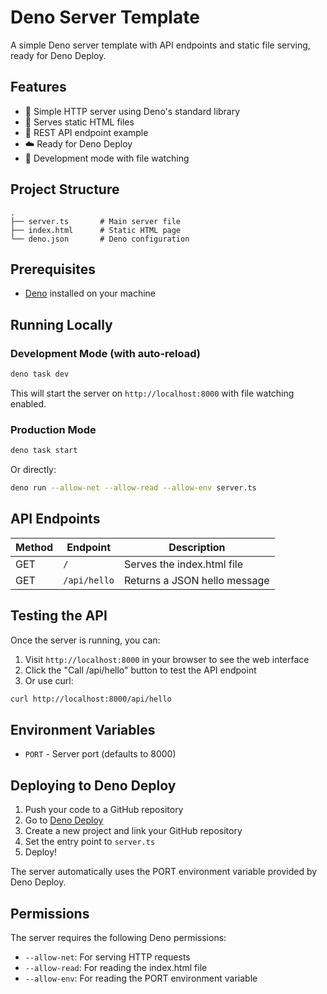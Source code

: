 # Deno Server Template

A simple Deno server template with API endpoints and static file serving, ready for Deno Deploy.

## Features

- 🚀 Simple HTTP server using Deno's standard library
- 📁 Serves static HTML files
- 🔌 REST API endpoint example
- ☁️ Ready for Deno Deploy
- 🔧 Development mode with file watching

## Project Structure

```
.
├── server.ts       # Main server file
├── index.html      # Static HTML page
└── deno.json       # Deno configuration
```

## Prerequisites

- [Deno](https://deno.com/) installed on your machine

## Running Locally

### Development Mode (with auto-reload)

```bash
deno task dev
```

This will start the server on `http://localhost:8000` with file watching enabled.

### Production Mode

```bash
deno task start
```

Or directly:

```bash
deno run --allow-net --allow-read --allow-env server.ts
```

## API Endpoints

| Method | Endpoint | Description |
|--------|----------|-------------|
| GET | `/` | Serves the index.html file |
| GET | `/api/hello` | Returns a JSON hello message |

## Testing the API

Once the server is running, you can:

1. Visit `http://localhost:8000` in your browser to see the web interface
2. Click the "Call /api/hello" button to test the API endpoint
3. Or use curl:

```bash
curl http://localhost:8000/api/hello
```

## Environment Variables

- `PORT` - Server port (defaults to 8000)

## Deploying to Deno Deploy

1. Push your code to a GitHub repository
2. Go to [Deno Deploy](https://deno.com/deploy)
3. Create a new project and link your GitHub repository
4. Set the entry point to `server.ts`
5. Deploy!

The server automatically uses the PORT environment variable provided by Deno Deploy.

## Permissions

The server requires the following Deno permissions:
- `--allow-net`: For serving HTTP requests
- `--allow-read`: For reading the index.html file
- `--allow-env`: For reading the PORT environment variable